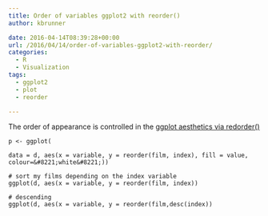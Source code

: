 ```yaml
---
title: Order of variables ggplot2 with reorder()
author: kbrunner

date: 2016-04-14T08:39:28+00:00
url: /2016/04/14/order-of-variables-ggplot2-with-reorder/
categories:
  - R
  - Visualization
tags:
  - ggplot2
  - plot
  - reorder

---
```

The order of appearance is controlled in the [ggplot aesthetics via redorder()][1]

    p <- ggplot(
      
    data = d, aes(x = variable, y = reorder(film, index), fill = value, colour=&#8221;white&#8221;))

    # sort my films depending on the index variable
    ggplot(d, aes(x = variable, y = reorder(film, index))

    # descending
    ggplot(d, aes(x = variable, y = reorder(film,desc(index))


 [1]: http://stackoverflow.com/questions/3744178/ggplot2-sorting-a-plot
